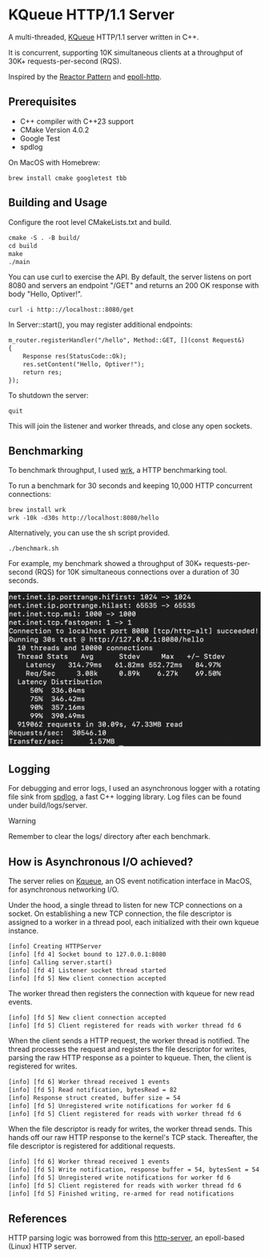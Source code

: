 # KQueue HTTP/1.1 Server

A multi-threaded, [KQueue](https://man.freebsd.org/cgi/man.cgi?kqueue) HTTP/1.1 server written in C++.

It is concurrent, supporting 10K simultaneous clients at a throughput of 30K+ requests-per-second (RQS).

Inspired by the [Reactor Pattern](https://en.wikipedia.org/wiki/Reactor_pattern) and [epoll-http](https://github.com/geoboom/epoll-http).

## Prerequisites

- C++ compiler with C++23 support
- CMake Version 4.0.2
- Google Test
- spdlog

On MacOS with Homebrew:
```
brew install cmake googletest tbb
```

## Building and Usage

Configure the root level CMakeLists.txt and build.
```
cmake -S . -B build/
cd build
make
./main
```

You can use curl to exercise the API. By default, the server listens on port 8080 and servers an endpoint "/GET" and returns an 200 OK response with body "Hello, Optiver!".

```
curl -i http:://localhost::8080/get
```

In Server::start(), you may register additional endpoints:

```
m_router.registerHandler("/hello", Method::GET, [](const Request&)
{
    Response res(StatusCode::Ok);
    res.setContent("Hello, Optiver!");
    return res;
});
```

To shutdown the server:

```
quit
```

This will join the listener and worker threads, and close any open sockets.

## Benchmarking

To benchmark throughput, I used [wrk](https://github.com/wg/wrk), a HTTP benchmarking tool.

To run a benchmark for 30 seconds and keeping 10,000 HTTP concurrent connections:

```
brew install wrk
wrk -10k -d30s http://localhost:8080/hello
```

Alternatively, you can use the sh script provided.

```
./benchmark.sh
```

For example, my benchmark showed a throughput of 30K+ requests-per-second (RQS) for 10K simultaneous connections over a duration of 30 seconds.

![Benchmark Result](https://github.com/JimmyC41/http-server/blob/main/Results.png?raw=true)

## Logging

For debugging and error logs, I used an asynchronous logger with a rotating file sink from [spdlog](https://github.com/gabime/spdlog), a fast C++ logging library. Log files can be found under build/logs/server.

> [!WARNING]
> Remember to clear the logs/ directory after each benchmark.

## How is Asynchronous I/O achieved?

The server relies on [Kqueue](https://en.wikipedia.org/wiki/Kqueue), an OS event notification interface in MacOS, for asynchronous networking I/O.

Under the hood, a single thread to listen for new TCP connections on a socket. On establishing a new TCP connection, the file descriptor is assigned to a worker in a thread pool, each initialized with their own kqueue instance. 

```
[info] Creating HTTPServer
[info] [fd 4] Socket bound to 127.0.0.1:8080
[info] Calling server.start()
[info] [fd 4] Listener socket thread started
[info] [fd 5] New client connection accepted
```

The worker thread then registers the connection with kqueue for new read events. 

```
[info] [fd 5] New client connection accepted
[info] [fd 5] Client registered for reads with worker thread fd 6
```

When the client sends a HTTP request, the worker thread is notified. The thread processes the request and registers the file descriptor for writes, parsing the raw HTTP response as a pointer to kqueue. Then, the client is registered for writes.

```
[info] [fd 6] Worker thread received 1 events
[info] [fd 5] Read notification, bytesRead = 82
[info] Response struct created, buffer size = 54
[info] [fd 5] Unregistered write notifications for worker fd 6
[info] [fd 5] Client registered for reads with worker thread fd 6
```

When the file descriptor is ready for writes, the worker thread sends. This hands off our raw HTTP response to the kernel's TCP stack. Thereafter, the file descriptor is registered for additional requests.

```
[info] [fd 6] Worker thread received 1 events
[info] [fd 5] Write notification, response buffer = 54, bytesSent = 54
[info] [fd 5] Unregistered write notifications for worker fd 6
[info] [fd 5] Client registered for reads with worker thread fd 6
[info] [fd 5] Finished writing, re-armed for read notifications
```

## References

HTTP parsing logic was borrowed from this [http-server](https://github.com/trungams/http-server), an epoll-based (Linux) HTTP server.